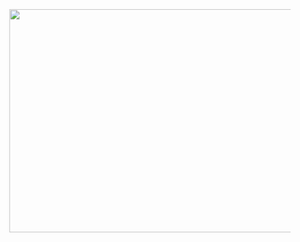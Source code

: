 <img align=left width="900" height="400" src="https://media1.tenor.com/m/OQk6g3DR9r4AAAAd/angry.gif"  />

